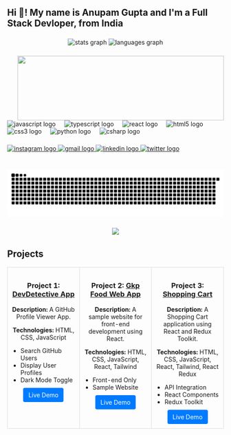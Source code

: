 <h2 align="left">Hi 👋! My name is Anupam Gupta and I'm a Full Stack Devloper, from India</h2>

###

<div align="center">
  <img src="https://github-readme-stats.vercel.app/api?username=c2gup&hide_title=false&hide_rank=false&show_icons=true&include_all_commits=true&count_private=true&disable_animations=false&theme=dracula&locale=en&hide_border=false" height="150" alt="stats graph"  />
  <img src="https://github-readme-stats.vercel.app/api/top-langs?username=c2gup&locale=en&hide_title=false&layout=compact&card_width=320&langs_count=5&theme=dracula&hide_border=false" height="150" alt="languages graph"  />
</div>

###

<img align="right" height="150" src="https://giphy.com/embed/i1JHRZSXO9LZZDHqii" width="480" height="442" frameBorder="0" class="giphy-embed"  />



###

<div align="left">
  <img src="https://cdn.jsdelivr.net/gh/devicons/devicon/icons/javascript/javascript-original.svg" height="30" alt="javascript logo"  />
  <img width="12" />
  <img src="https://cdn.jsdelivr.net/gh/devicons/devicon/icons/typescript/typescript-original.svg" height="30" alt="typescript logo"  />
  <img width="12" />
  <img src="https://cdn.jsdelivr.net/gh/devicons/devicon/icons/react/react-original.svg" height="30" alt="react logo"  />
  <img width="12" />
  <img src="https://cdn.jsdelivr.net/gh/devicons/devicon/icons/html5/html5-original.svg" height="30" alt="html5 logo"  />
  <img width="12" />
  <img src="https://cdn.jsdelivr.net/gh/devicons/devicon/icons/css3/css3-original.svg" height="30" alt="css3 logo"  />
  <img width="12" />
  <img src="https://cdn.jsdelivr.net/gh/devicons/devicon/icons/python/python-original.svg" height="30" alt="python logo"  />
  <img width="12" />
  <img src="https://cdn.jsdelivr.net/gh/devicons/devicon/icons/csharp/csharp-original.svg" height="30" alt="csharp logo"  />
</div>

###
###

<div align="left">
  <a href="https://www.instagram.com/_c2__not/" target="_blank">
    <img src="https://img.shields.io/static/v1?message=Instagram&logo=instagram&label=&color=E4405F&logoColor=white&labelColor=&style=for-the-badge" height="35" alt="instagram logo"  />
  </a>
  <a href="c2gupt@gmail.com" target="_blank">
    <img src="https://img.shields.io/static/v1?message=Gmail&logo=gmail&label=&color=D14836&logoColor=white&labelColor=&style=for-the-badge" height="35" alt="gmail logo"  />
  </a>
  <a href="https://www.linkedin.com/in/anupamc2/" target="_blank">
    <img src="https://img.shields.io/static/v1?message=LinkedIn&logo=linkedin&label=&color=0077B5&logoColor=white&labelColor=&style=for-the-badge" height="35" alt="linkedin logo"  />
  </a>
  <a href="https://x.com/G2anupamGupta" target="_blank">
    <img src="https://img.shields.io/static/v1?message=Twitter&logo=twitter&label=&color=1DA1F2&logoColor=white&labelColor=&style=for-the-badge" height="35" alt="twitter logo"  />
  </a>
</div>

###

<br clear="both">

<img src="https://raw.githubusercontent.com/c2gup/c2gup/output/snake.svg" alt="Snake animation" />

###

###

<div align="center">
  <img src="https://profile-counter.glitch.me/c2gup/count.svg?"  />
</div>

###


## Projects

<div align="center">
  <table style="width: 100%; table-layout: fixed;">
    <tr>
      <td width="33%" align="center" style="padding: 10px; vertical-align: top; border: 1px solid #ddd;">
        <h3>Project 1: <a href="https://github.com/c2gup/DevDetective_App">DevDetective App</a></h3>
        <p><strong>Description:</strong> A GitHub Profile Viewer App.</p>
        <p><strong>Technologies:</strong> HTML, CSS, JavaScript</p>
        <ul style="margin: 0; padding-left: 20px; text-align: left;">
          <li>Search GitHub Users</li>
          <li>Display User Profiles</li>
          <li>Dark Mode Toggle</li>
        </ul>
        <a href="https://devdetechtiv.onrender.com/" style="display: inline-block; margin-top: 10px; padding: 8px 12px; color: #fff; background-color: #007bff; border-radius: 4px; text-decoration: none;">Live Demo</a>
      </td>
      <td width="33%" align="center" style="padding: 10px; vertical-align: top; border: 1px solid #ddd;">
        <h3>Project 2: <a href="https://github.com/c2gup/FOOd_APP_react_FRontant">Gkp Food Web App</a></h3>
        <p><strong>Description:</strong> A sample website for front-end development using React.</p>
        <p><strong>Technologies:</strong> HTML, CSS, JavaScript, React, Tailwind</p>
        <ul style="margin: 0; padding-left: 20px; text-align: left;">
          <li>Front-end Only</li>
          <li>Sample Website</li>
        </ul>
        <a href="https://foodappreact.vercel.app/" style="display: inline-block; margin-top: 10px; padding: 8px 12px; color: #fff; background-color: #007bff; border-radius: 4px; text-decoration: none;">Live Demo</a>
      </td>
      <td width="33%" align="center" style="padding: 10px; vertical-align: top; border: 1px solid #ddd;">
        <h3>Project 3: <a href="https://github.com/c2gup/ShopingCardt_react">Shopping Cart</a></h3>
        <p><strong>Description:</strong> A Shopping Cart application using React and Redux Toolkit.</p>
        <p><strong>Technologies:</strong> HTML, CSS, JavaScript, React, Tailwind, React Redux</p>
        <ul style="margin: 0; padding-left: 20px; text-align: left;">
          <li>API Integration</li>
          <li>React Components</li>
          <li>Redux Toolkit</li>
        </ul>
        <a href="https://shoping-cardt-react.vercel.app/" style="display: inline-block; margin-top: 10px; padding: 8px 12px; color: #fff; background-color: #007bff; border-radius: 4px; text-decoration: none;">Live Demo</a>
      </td>
    </tr>
  </table>
</div>




